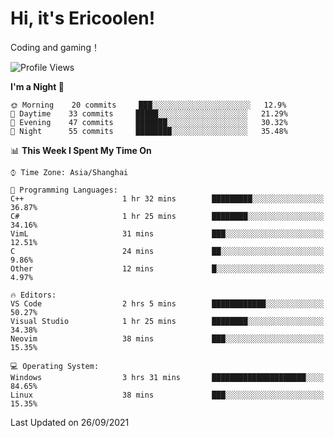 # Hi, it's Ericoolen!
Coding and gaming！

<!--START_SECTION:waka-->
![Profile Views](http://img.shields.io/badge/Profile%20Views-9-blue)

**I'm a Night 🦉** 

```text
🌞 Morning    20 commits     ███░░░░░░░░░░░░░░░░░░░░░░   12.9% 
🌆 Daytime    33 commits     █████░░░░░░░░░░░░░░░░░░░░   21.29% 
🌃 Evening    47 commits     ███████░░░░░░░░░░░░░░░░░░   30.32% 
🌙 Night      55 commits     ████████░░░░░░░░░░░░░░░░░   35.48%

```


📊 **This Week I Spent My Time On** 

```text
⌚︎ Time Zone: Asia/Shanghai

💬 Programming Languages: 
C++                      1 hr 32 mins        █████████░░░░░░░░░░░░░░░░   36.87% 
C#                       1 hr 25 mins        ████████░░░░░░░░░░░░░░░░░   34.16% 
VimL                     31 mins             ███░░░░░░░░░░░░░░░░░░░░░░   12.51% 
C                        24 mins             ██░░░░░░░░░░░░░░░░░░░░░░░   9.86% 
Other                    12 mins             █░░░░░░░░░░░░░░░░░░░░░░░░   4.97%

🔥 Editors: 
VS Code                  2 hrs 5 mins        ████████████░░░░░░░░░░░░░   50.27% 
Visual Studio            1 hr 25 mins        ████████░░░░░░░░░░░░░░░░░   34.38% 
Neovim                   38 mins             ███░░░░░░░░░░░░░░░░░░░░░░   15.35%

💻 Operating System: 
Windows                  3 hrs 31 mins       █████████████████████░░░░   84.65% 
Linux                    38 mins             ███░░░░░░░░░░░░░░░░░░░░░░   15.35%

```


 Last Updated on 26/09/2021
<!--END_SECTION:waka-->

